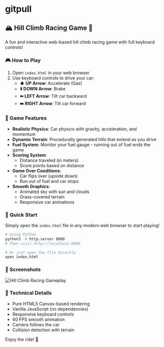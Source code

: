 # gitpull

## 🏔️ Hill Climb Racing Game 🚗

A fun and interactive web-based hill climb racing game with full keyboard controls!

### 🎮 How to Play

1. Open `index.html` in your web browser
2. Use keyboard controls to drive your car:
   - **⬆️ UP Arrow**: Accelerate (Gas)
   - **⬇️ DOWN Arrow**: Brake
   - **⬅️ LEFT Arrow**: Tilt car backward
   - **➡️ RIGHT Arrow**: Tilt car forward

### 🎯 Game Features

- **Realistic Physics**: Car physics with gravity, acceleration, and momentum
- **Dynamic Terrain**: Procedurally generated hills that extend as you drive
- **Fuel System**: Monitor your fuel gauge - running out of fuel ends the game
- **Scoring System**: 
  - Distance traveled (in meters)
  - Score points based on distance
- **Game Over Conditions**:
  - Car flips over (upside down)
  - Run out of fuel and car stops
- **Smooth Graphics**:
  - Animated sky with sun and clouds
  - Grass-covered terrain
  - Responsive car animations

### 🚀 Quick Start

Simply open the `index.html` file in any modern web browser to start playing!

```bash
# Using Python
python3 -m http.server 8000
# Then visit http://localhost:8000

# Or just open the file directly
open index.html
```

### 📸 Screenshots

![Hill Climb Racing Gameplay](https://github.com/user-attachments/assets/12d16e81-5b50-4ce1-b5f7-9411a52437aa)

### 🎨 Technical Details

- Pure HTML5 Canvas-based rendering
- Vanilla JavaScript (no dependencies)
- Responsive keyboard controls
- 60 FPS smooth animation
- Camera follows the car
- Collision detection with terrain

Enjoy the ride! 🏁